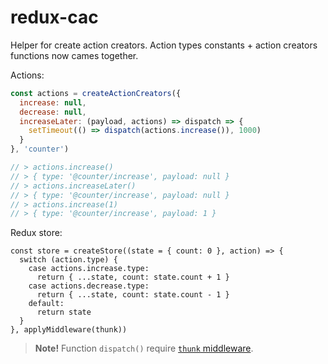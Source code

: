 # redux-cac
Helper for create action creators. Action types constants + action creators functions now cames together.

Actions:
```js
const actions = createActionCreators({
  increase: null,
  decrease: null,
  increaseLater: (payload, actions) => dispatch => {
    setTimeout(() => dispatch(actions.increase()), 1000)
  }
}, 'counter')

// > actions.increase()
// > { type: '@counter/increase', payload: null }
// > actions.increaseLater()
// > { type: '@counter/increase', payload: null }
// > actions.increase(1)
// > { type: '@counter/increase', payload: 1 }
```

Redux store:
```
const store = createStore((state = { count: 0 }, action) => {
  switch (action.type) {
    case actions.increase.type:
      return { ...state, count: state.count + 1 }
    case actions.decrease.type:
      return { ...state, count: state.count - 1 }
    default:
      return state
  }
}, applyMiddleware(thunk))
```

> **Note!** Function `dispatch()` require [`thunk` middleware](https://github.com/gaearon/redux-thunk).
